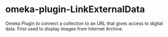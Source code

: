 # omeka-plugin-LinkExternalData
Omeka Plugin to connect a collection to an URL that gives access to digital data.
First used to display images from Internet Archive.
